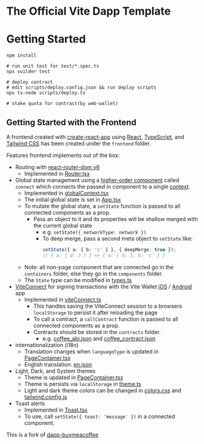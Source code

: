 # The Official Vite Dapp Template

# Getting Started
```
npm install

# run unit test for test/*.spec.ts
npx vuilder test

# deploy contract
# edit scripts/deploy.config.json && run deploy scripts
npx ts-node scripts/deploy.ts

# stake quota for contract(by web-wallet)

```

## Getting Started with the Frontend
A frontend created with [create-react-app](https://create-react-app.dev/) using [React](https://reactjs.org/), [TypeScript](https://www.typescriptlang.org/), and [Tailwind CSS](https://tailwindcss.com/) has been created under the `frontend` folder.

Features frontend implements out of the box:
- Routing with [react-router-dom v6](https://reactrouter.com/)
	- Implemented in [Router.tsx](frontend/src/components/Router.tsx)
- Global state management using a [higher-order component](https://reactjs.org/docs/higher-order-components.html) called `connect` which connects the passed in component to a single [context](https://reactjs.org/docs/context.html).
	- Implemented in [globalContext.tsx](frontend/src/utils/globalContext.tsx)
	- The initial global state is set in [App.tsx](frontend/src/components/App.tsx)
	- To mutate the global state, a `setState` function is passed to all connected components as a prop.
		- Pass an object to it and its properties will be shallow merged with the current global state
			- e.g. `setState({ networkType: network })`
			- To deep merge, pass a second meta object to `setState` like:
				```ts
				setState({ a: { b: 'c' } }, { deepMerge: true });
				// { a: { d: 3 } } => { a: { d: 3, b: 'c' } }
				```
	- Note: all non-page component that are connected go in the `containers` folder, else they go in the `components` folder.
	- The `State` type can be modified in [types.ts](frontend/src/utils/types.ts)
- [ViteConnect](https://github.com/vitelabs/vite-connect-client) for signing transactions with the Vite Wallet [iOS](https://apps.apple.com/us/app/vite-multi-chain-wallet/id1437629486) / [Android](https://play.google.com/store/apps/details?id=net.vite.wallet) app
	- Implemented in [viteConnect.ts](frontend/src/utils/viteConnect.ts)
		- This handles saving the ViteConnect session to a browsers `localStorage` to persist it after reloading the page
		- To call a contract, a `callContract` function is passed to all connected components as a prop.
		- Contracts should be stored in the `contracts` folder.
			- e.g. [coffee_abi.json](contracts/coffee_abi.json) and [coffee_contract.json](contracts/coffee_contract.json)
- internationalization (i18n)
	- Translation changes when `languageType` is updated in [PageContainer.tsx](frontend/src/components/PageContainer.tsx)
	- English translation: [en.json](frontend/src/i18n/en.json)
- Light, Dark, and System themes
	- Theme is updated in [PageContainer.tsx](frontend/src/components/PageContainer.tsx)
	- Theme is persists via `localStorage` in [theme.ts](frontend/src/styles/theme.ts)
	- Light and dark theme colors can be changed in [colors.css](frontend/src/styles/colors.css) and [tailwind.config.js](frontend/tailwind.config.js)
- Toast alerts
	- Implemented in [Toast.tsx](frontend/src/containers/Toast.tsx)
	- To use, call `setState({ toast: 'message' })` in a connected component.

This is a fork of [dapp-buymeacoffee](https://github.com/vitelabs/dapp-buymeacoffee)
